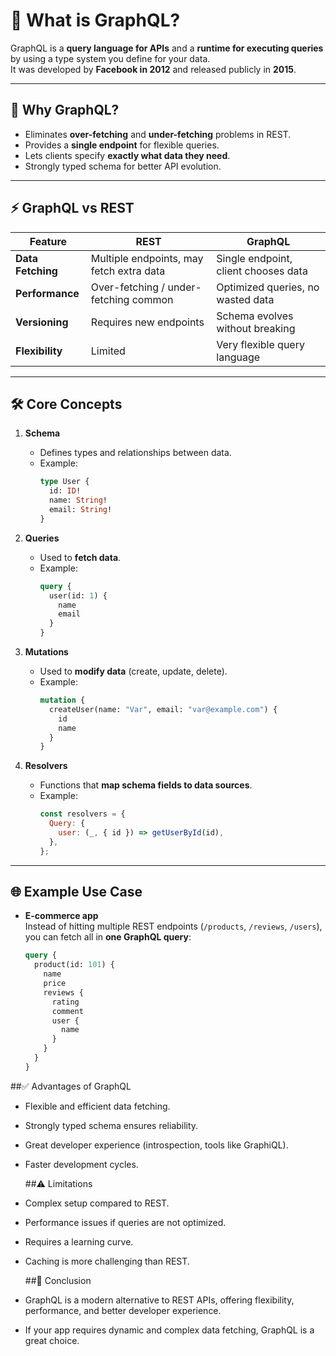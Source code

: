 # 🚀 What is GraphQL?

GraphQL is a **query language for APIs** and a **runtime for executing queries** by using a type system you define for your data.  
It was developed by **Facebook in 2012** and released publicly in **2015**.

---

## 📌 Why GraphQL?

- Eliminates **over-fetching** and **under-fetching** problems in REST.
- Provides a **single endpoint** for flexible queries.
- Lets clients specify **exactly what data they need**.
- Strongly typed schema for better API evolution.

---

## ⚡ GraphQL vs REST

| Feature            | REST                         | GraphQL                          |
|--------------------|-----------------------------|-----------------------------------|
| **Data Fetching**  | Multiple endpoints, may fetch extra data | Single endpoint, client chooses data |
| **Performance**    | Over-fetching / under-fetching common | Optimized queries, no wasted data |
| **Versioning**     | Requires new endpoints       | Schema evolves without breaking    |
| **Flexibility**    | Limited                     | Very flexible query language       |

---

## 🛠️ Core Concepts

1. **Schema**  
   - Defines types and relationships between data.  
   - Example:
     ```graphql
     type User {
       id: ID!
       name: String!
       email: String!
     }
     ```

2. **Queries**  
   - Used to **fetch data**.  
   - Example:
     ```graphql
     query {
       user(id: 1) {
         name
         email
       }
     }
     ```

3. **Mutations**  
   - Used to **modify data** (create, update, delete).  
   - Example:
     ```graphql
     mutation {
       createUser(name: "Var", email: "var@example.com") {
         id
         name
       }
     }
     ```

4. **Resolvers**  
   - Functions that **map schema fields to data sources**.  
   - Example:
     ```javascript
     const resolvers = {
       Query: {
         user: (_, { id }) => getUserById(id),
       },
     };
     ```

---

## 🌐 Example Use Case

- **E-commerce app**  
  Instead of hitting multiple REST endpoints (`/products`, `/reviews`, `/users`),  
  you can fetch all in **one GraphQL query**:
  ```graphql
  query {
    product(id: 101) {
      name
      price
      reviews {
        rating
        comment
        user {
          name
        }
      }
    }
  }


##✅ Advantages of GraphQL

- Flexible and efficient data fetching.

- Strongly typed schema ensures reliability.

- Great developer experience (introspection, tools like GraphiQL).

- Faster development cycles.

  ##⚠️ Limitations

- Complex setup compared to REST.

- Performance issues if queries are not optimized.

- Requires a learning curve.

- Caching is more challenging than REST.

  ##🏁 Conclusion

- GraphQL is a modern alternative to REST APIs, offering flexibility, performance, and better developer experience.
- If your app requires dynamic and complex data fetching, GraphQL is a great choice.
